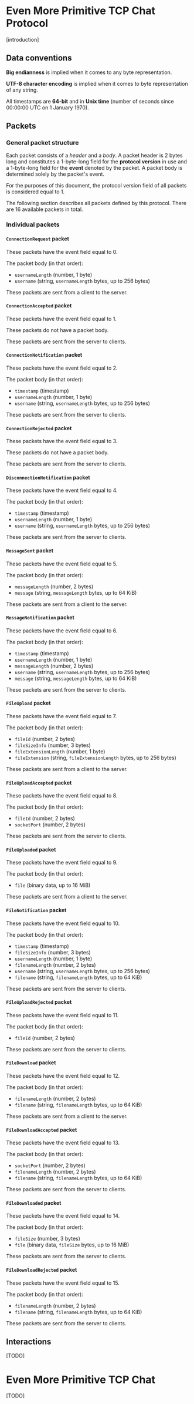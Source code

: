 # Even More Primitive TCP Chat Protocol

[introduction]

## Data conventions

**Big endianness** is implied when it comes to any byte representation.

**UTF-8 character encoding** is implied when it comes to byte representation of any string.

All timestamps are **64-bit** and in **Unix time** (number of seconds since 00:00:00 UTC on 1 January 1970).

## Packets

### General packet structure

Each packet consists of a *header* and a *body*. A packet header is 2 bytes long and constitutes a 1-byte-long field for
the **protocol version** in use and a 1-byte-long field for the **event** denoted by the packet. A packet body is
determined solely by the packet's event.

For the purposes of this document, the protocol version field of all packets is considered equal to 1.

The following section describes all packets defined by this protocol. There are 16 available packets in total.

### Individual packets

#### `ConnectionRequest` packet

These packets have the event field equal to 0.

The packet body (in that order):
* `usernameLength` (number, 1 byte)
* `username` (string, `usernameLength` bytes, up to 256 bytes)

These packets are sent from a client to the server.

#### `ConnectionAccepted` packet

These packets have the event field equal to 1.

These packets do not have a packet body.

These packets are sent from the server to clients.

#### `ConnectionNotification` packet

These packets have the event field equal to 2.

The packet body (in that order):
* `timestamp` (timestamp)
* `usernameLength` (number, 1 byte)
* `username` (string, `usernameLength` bytes, up to 256 bytes)

These packets are sent from the server to clients.

#### `ConnectionRejected` packet

These packets have the event field equal to 3.

These packets do not have a packet body.

These packets are sent from the server to clients.

#### `DisconnectionNotification` packet

These packets have the event field equal to 4.

The packet body (in that order):
* `timestamp` (timestamp)
* `usernameLength` (number, 1 byte)
* `username` (string, `usernameLength` bytes, up to 256 bytes)

These packets are sent from the server to clients.

#### `MessageSent` packet

These packets have the event field equal to 5.

The packet body (in that order):
* `messageLength` (number, 2 bytes)
* `message` (string, `messageLength` bytes, up to 64 KiB)

These packets are sent from a client to the server.

#### `MessageNotification` packet

These packets have the event field equal to 6.

The packet body (in that order):
* `timestamp` (timestamp)
* `usernameLength` (number, 1 byte)
* `messageLength` (number, 2 bytes)
* `username` (string, `usernameLength` bytes, up to 256 bytes)
* `message` (string, `messageLength` bytes, up to 64 KiB)

These packets are sent from the server to clients.

#### `FileUpload` packet

These packets have the event field equal to 7.

The packet body (in that order):
* `fileId` (number, 2 bytes)
* `fileSizeInfo` (number, 3 bytes)
* `fileExtensionLength` (number, 1 byte)
* `fileExtension` (string, `fileExtensionLength` bytes, up to 256 bytes)

These packets are sent from a client to the server.

#### `FileUploadAccepted` packet

These packets have the event field equal to 8.

The packet body (in that order):
* `fileId` (number, 2 bytes)
* `socketPort` (number, 2 bytes)

These packets are sent from the server to clients.

#### `FileUploaded` packet

These packets have the event field equal to 9.

The packet body (in that order):
* `file` (binary data, up to 16 MiB)

These packets are sent from a client to the server.

#### `FileNotification` packet

These packets have the event field equal to 10.

The packet body (in that order):
* `timestamp` (timestamp)
* `fileSizeInfo` (number, 3 bytes)
* `usernameLength` (number, 1 byte)
* `filenameLength` (number, 2 bytes)
* `username` (string, `usernameLength` bytes, up to 256 bytes)
* `filename` (string, `filenameLength` bytes, up to 64 KiB)

These packets are sent from the server to clients.

#### `FileUploadRejected` packet

These packets have the event field equal to 11.

The packet body (in that order):
* `fileId` (number, 2 bytes)

These packets are sent from the server to clients.

#### `FileDownload` packet

These packets have the event field equal to 12.

The packet body (in that order):
* `filenameLength` (number, 2 bytes)
* `filename` (string, `filenameLength` bytes, up to 64 KiB)

These packets are sent from a client to the server.

#### `FileDownloadAccepted` packet

These packets have the event field equal to 13.

The packet body (in that order):
* `socketPort` (number, 2 bytes)
* `filenameLength` (number, 2 bytes)
* `filename` (string, `filenameLength` bytes, up to 64 KiB)

These packets are sent from the server to clients.

#### `FileDownloaded` packet

These packets have the event field equal to 14.

The packet body (in that order):
* `fileSize` (number, 3 bytes)
* `file` (binary data, `fileSize` bytes, up to 16 MiB)

These packets are sent from the server to clients.

#### `FileDownloadRejected` packet

These packets have the event field equal to 15.

The packet body (in that order):
* `filenameLength` (number, 2 bytes)
* `filename` (string, `filenameLength` bytes, up to 64 KiB)

These packets are sent from the server to clients.

## Interactions

[TODO]

# Even More Primitive TCP Chat

[TODO]
